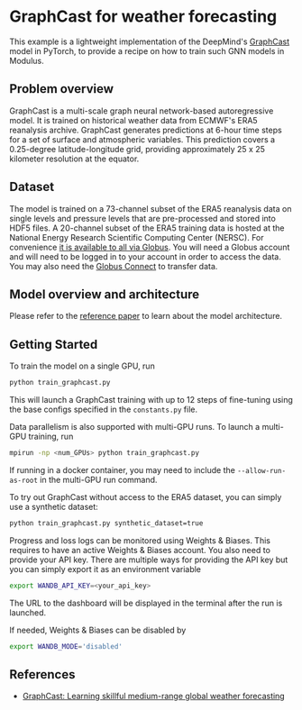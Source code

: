 # GraphCast for weather forecasting

This example is a lightweight implementation of the DeepMind's
[GraphCast](https://arxiv.org/abs/2212.12794) model in PyTorch, to provide a recipe on
how to train such GNN models in Modulus.

## Problem overview

GraphCast is a multi-scale graph neural network-based autoregressive model. It is
trained on historical weather data from ECMWF's ERA5 reanalysis archive. GraphCast
generates predictions at 6-hour time steps for a set of surface and atmospheric
variables. This prediction covers a 0.25-degree latitude-longitude grid,
providing approximately 25 x 25 kilometer resolution at the equator.

## Dataset

The model is trained on a 73-channel subset of the ERA5 reanalysis data on single levels
and pressure levels that are pre-processed and stored into HDF5 files.
A 20-channel subset of the ERA5 training data is hosted at the
National Energy Research Scientific Computing Center (NERSC). For convenience
[it is available to all via Globus](https://app.globus.org/file-manager?origin_id=945b3c9e-0f8c-11ed-8daf-9f359c660fbd&origin_path=%2F~%2Fdata%2F).
You will need a Globus account and will need to be logged in to your account in order
to access the data.  You may also need the [Globus Connect](https://www.globus.org/globus-connect)
to transfer data.

## Model overview and architecture

Please refer to the [reference paper](https://arxiv.org/abs/2212.12794) to learn about
the model architecture.

## Getting Started

To train the model on a single GPU, run

```bash
python train_graphcast.py
```

This will launch a GraphCast training with up to 12 steps of fine-tuning using the base
configs specified in the `constants.py` file.

Data parallelism is also supported with multi-GPU runs. To launch a multi-GPU training,
run

```bash
mpirun -np <num_GPUs> python train_graphcast.py
```

If running in a docker container, you may need to include the `--allow-run-as-root` in
the multi-GPU run command.

To try out GraphCast without access to the ERA5 dataset, you can simply use a synthetic dataset:

```bash
python train_graphcast.py synthetic_dataset=true
```

Progress and loss logs can be monitored using Weights & Biases. This requires to have an
active Weights & Biases account. You also need to provide your API key. There are
multiple ways for providing the API key but you can simply export it as an environment
variable

```bash
export WANDB_API_KEY=<your_api_key>
```

The URL to the dashboard will be displayed in the terminal after the run is launched.

If needed, Weights & Biases can be disabled by

```bash
export WANDB_MODE='disabled'
```

## References

- [GraphCast: Learning skillful medium-range global weather forecasting](https://arxiv.org/abs/2212.12794)
